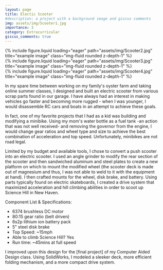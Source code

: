 ```yaml
---
layout: page
title: Electic Scooter
#description: a project with a background image and giscus comments
img: assets/img/Scooter1.jpg
importance: 3
category: Extracurricular
giscus_comments: true
---
```


<div class="row">
    <div class="col-sm mt-3 mt-md-0">
        {% include figure.liquid loading="eager" path="assets/img/Scooter2.jpg" title="example image" class="img-fluid rounded z-depth-1" %}
    </div>
    <div class="col-sm mt-3 mt-md-0">
        {% include figure.liquid loading="eager" path="assets/img/Scooter3.jpg" title="example image" class="img-fluid rounded z-depth-1" %}
    </div>
    <div class="col-sm mt-3 mt-md-0">
        {% include figure.liquid loading="eager" path="assets/img/Scooter4.jpg" title="example image" class="img-fluid rounded z-depth-1" %}
    </div>
</div>

In my spare time between working on my family's oyster farm and taking online summer classes, I designed and built an electric scooter from various scrap parts found in our garage. I have always had an interest in making vehicles go faster and becoming more rugged - when I was younger, I would disassemble RC cars and boats in an attempt to achieve these goals. 

In fact, one of my favorite projects that I had as a kid was building and modifying a minibike. Using my mom's water bottle as a fuel tank -an action that was not well received-  and removing the governor from the engine, I would change gear ratios and wheel type and size to achieve the best combination of acceleration and top speed. Unfortunately, minibikes are not road legal.

<!--
To give your project a background in the portfolio page, just add the img tag to the front matter like so:

    ---
    layout: page
    title: project
    description: a project with a background image
    img: /assets/img/12.jpg
    ---
-->

Limited by my budget and available tools, I chose to convert a push scooter into an electric scooter. I used an angle grinder to modify the rear section of the scooter and then sandwiched aluminum and steel plates to create a new platform on which to mount the modified wheel (the scooter deck is made out of magnesium and thus, I was not able to weld to it with the equipment at hand). I then crafted mounts for the wheel, disk brake, and battery. Using parts typically found on electric skateboards, I created a drive system that maximized acceleration and hill climbing abilities in order to scoot up Science Hill in New Haven.

Component List & Specifications:
- 6374 brushless DC motor
- 80:15 gear ratio (belt driven)
- 6s2p lithium ion battery pack
- 5" steel disk brake
- Top Speed: ~15mph
- Able to climb Science Hill? Yes
- Run time: ~45mins at full speed

I improved upon this design for the [final project] of my Computer Aided Design class. Using SolidWorks, I modeled a sleeker deck, more efficient folding mechanism, and a more compact drive system.

<!--
The code is simple.
Just wrap your images with `<div class="col-sm">` and place them inside `<div class="row">` (read more about the <a href="https://getbootstrap.com/docs/4.4/layout/grid/">Bootstrap Grid</a> system).
To make images responsive, add `img-fluid` class to each; for rounded corners and shadows use `rounded` and `z-depth-1` classes.
Here's the code for the last row of images above:

{% raw %}

```html
<div class="row justify-content-sm-center">
  <div class="col-sm-8 mt-3 mt-md-0">
    {% include figure.liquid path="assets/img/6.jpg" title="example image" class="img-fluid rounded z-depth-1" %}
  </div>
  <div class="col-sm-4 mt-3 mt-md-0">
    {% include figure.liquid path="assets/img/11.jpg" title="example image" class="img-fluid rounded z-depth-1" %}
  </div>
</div>
```

{% endraw %}
-->
